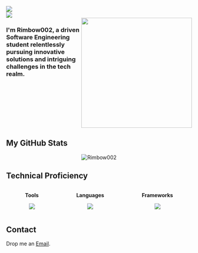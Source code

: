 <img src="https://user-images.githubusercontent.com/73097560/115834477-dbab4500-a447-11eb-908a-139a6edaec5c.gif">
<br/>
<img src="https://readme-typing-svg.herokuapp.com?font=Time+New+Roman&color=blue&size=50&width=100&height=70&lines=Rimbow002">
<div style="display: flex; width: 100%;">
  <div style="flex: 1;">
    <h3>I'm Rimbow002, a driven Software Engineering student relentlessly pursuing innovative solutions and intriguing challenges in the tech realm.</h3>
  </div>
  <div style="flex: 1; text-align: right;"; align="center">
    <img src="https://cdn.dribbble.com/users/1277312/screenshots/14733298/media/39b1045e593737587dd60e42c8422d1f.gif" width="300" />
  </div>
</div>



<h2>My GitHub Stats</h2>
<p align="center"><img src="https://github-readme-stats.vercel.app/api?username=Rimbow002&theme=dark&hide_border=false&include_all_commits=false&count_private=false" alt="Rimbow002"/></p>

<h2>Technical Proficiency</h2>
<div style="display: flex; justify-content: space-around;">
  <div>
    <p align="center">
      <b>Tools</b>
    </p>
    <p align="center">
      <a href="https://skillicons.dev">
        <img src="https://skillicons.dev/icons?i=azure,firebase,git,github,idea,mysql,netlify,postman,visualstudio&perline=4" />
      </a>
    </p>
  </div>

  <div>
    <p align="center">
      <b>Languages</b>
    </p>
    <p align="center">
      <a href="https://skillicons.dev">
        <img src="https://skillicons.dev/icons?i=cs,cpp,css,gherkin,html,java,js,py&perline=4" />
      </a>
    </p>
  </div>

  <div>
    <p align="center">
      <b>Frameworks</b>
    </p>
    <p align="center">
      <a href="https://skillicons.dev">
        <img src="https://skillicons.dev/icons?i=dotnet,spring,tailwind&perline=4" />
      </a>
    </p>
  </div>
</div>


<h2>Contact</h2>
<p>Drop me an <a href="mailto:enzotrujilloacosta@gmail.com">Email</a>.</p>
